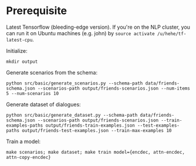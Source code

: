 # Prerequisite

Latest Tensorflow (bleeding-edge version). If you're on the NLP cluster, you can run it on Ubuntu machines (e.g. john) by `source activate /u/hehe/tf-latest-cpu`.  

Initialize:

    mkdir output

Generate scenarios from the schema:

    python src/basic/generate_scenarios.py --schema-path data/friends-schema.json --scenarios-path output/friends-scenarios.json --num-items 5 --num-scenarios 10

Generate dataset of dialogues:

    python src/basic/generate_dataset.py --schema-path data/friends-schema.json --scenarios-path output/friends-scenarios.json --train-examples-paths output/friends-train-examples.json --test-examples-paths output/friends-test-examples.json --train-max-examples 10

Train a model:
    
    make scenarios; make dataset; make train model={encdec, attn-encdec, attn-copy-encdec}
